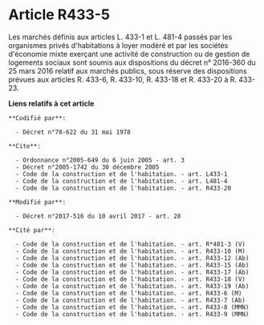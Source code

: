# Article R433-5

Les marchés définis aux articles L. 433-1 et L. 481-4 passés par les organismes privés d'habitations à loyer modéré et par
les sociétés d'économie mixte exerçant une activité de construction ou de gestion de logements sociaux sont soumis aux
dispositions du  décret n° 2016-360 du 25 mars 2016 relatif aux marchés publics, sous réserve des dispositions prévues aux
articles R. 433-6, R. 433-10, R. 433-18 et R. 433-20 à R. 433-23.

**Liens relatifs à cet article**

	**Codifié par**:

	  - Décret n°78-622 du 31 mai 1978

	**Cite**:

	  - Ordonnance n°2005-649 du 6 juin 2005 - art. 3
	  - Décret n°2005-1742 du 30 décembre 2005
	  - Code de la construction et de l'habitation. - art. L433-1
	  - Code de la construction et de l'habitation. - art. L481-4
	  - Code de la construction et de l'habitation. - art. R433-20

	**Modifié par**:

	  - Décret n°2017-516 du 10 avril 2017 - art. 28

	**Cité par**:

	  - Code de la construction et de l'habitation. - art. R*481-3 (V)
	  - Code de la construction et de l'habitation. - art. R433-10 (M)
	  - Code de la construction et de l'habitation. - art. R433-12 (Ab)
	  - Code de la construction et de l'habitation. - art. R433-15 (Ab)
	  - Code de la construction et de l'habitation. - art. R433-17 (Ab)
	  - Code de la construction et de l'habitation. - art. R433-18 (V)
	  - Code de la construction et de l'habitation. - art. R433-19 (Ab)
	  - Code de la construction et de l'habitation. - art. R433-6 (M)
	  - Code de la construction et de l'habitation. - art. R433-7 (Ab)
	  - Code de la construction et de l'habitation. - art. R433-8 (MMN)
	  - Code de la construction et de l'habitation. - art. R433-9 (MMN)
